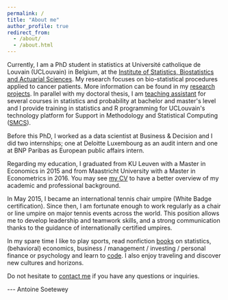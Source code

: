 ```yaml
---
permalink: /
title: "About me"
author_profile: true
redirect_from: 
  - /about/
  - /about.html
---
```


Currently, I am a PhD student in statistics at Université catholique de Louvain (UCLouvain) in Belgium, at the <a href="https://uclouvain.be/fr/node/9330" target="_blank">Institute of Statistics, Biostatistics and Actuarial Sciences</a>. My research focuses on bio-statistical procedures applied to cancer patients. More information can be found in my <a href="http://www.antoinesoetewey.com/research/">research projects</a>. In parallel with my doctoral thesis, I am <a href="http://www.antoinesoetewey.com/teaching/">teaching assistant</a> for several courses in statistics and probability at bachelor and master's level and I provide training in statistics and R programming for UCLouvain's technology platform for Support in Methodology and Statistical Computing (<a href="http://www.uclouvain.be/smcs" target="_blank">SMCS</a>).

Before this PhD, I worked as a data scientist at Business &amp; Decision and I did two internships; one at Deloitte Luxembourg as an audit intern and one at BNP Paribas as European public affairs intern.

Regarding my education, I graduated from KU Leuven with a Master in Economics in 2015 and from Maastricht University with a Master in Econometrics in 2016. You may see <a href="http://www.antoinesoetewey.com/cv/">my CV</a> to have a better overview of my academic and professional background.

In May 2015, I became an international tennis chair umpire (White Badge certification). Since then, I am fortunate enough to work regularly as a chair or line umpire on major tennis events across the world. This position allows me to develop leadership and teamwork skills, and a strong communication thanks to the guidance of internationally certified umpires.

In my spare time I like to play sports, read nonfiction <a href="http://www.antoinesoetewey.com/files/booklist.html/">books</a> on statistics, (behavioral) economics, business / management / investing / personal finance or psychology and learn to <a href="http://www.antoinesoetewey.com/software/">code</a>. I also enjoy traveling and discover new cultures and horizons.

Do not hesitate to <a href="http://www.antoinesoetewey.com/contact/">contact me</a> if you have any questions or inquiries.

--- Antoine Soetewey
